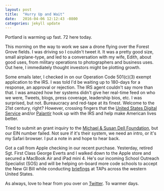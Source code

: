 ```yaml
---
layout: post
title:  "Hurry Up and Wait"
date:   2016-04-06 12:12:43 -0800
categories: jekyll update
---
```


Portland is warming up fast. 72 here today.

This morning on the way to work we saw a drone flying over the Forest Grove fields. I was driving so I couldn't tweet it. It was a pretty good size, small airplane-type, and led to a conversation with my wife, Edith, about good uses, from military operations to photographers and business uses. Out here, I immediately thought investors might be plotting growth.

Some emails later, I checked in on our Operation Code 501(c)(3) exempt application to the IRS. I was told I'd be waiting up to 180-days for a response, an approval or rejection. The IRS agent couldn't say more than that. I was amazed how her systems didn't give her real-time feed on who we were, Tweets, blogs, press coverage, leadership bios, etc. I was surprised, but not. Bureaucracy and red-tape at its finest. Welcome to the 21st century, right? However, crossing fingers that the [United States Digital Service](https://www.whitehouse.gov/digital/united-states-digital-service) and/or [Palantir](https://www.palantir.com/) hook up with the IRS and help make American lives better.

Tried to submit an grant inquiry to the [Michael & Susan Dell Foundation](https://www.msdf.org/), but our EIN number failed. Not sure if it's their system, we need an intro, or it's my Safari browser. I put a note in and hope to hear back.

Got a call from Apple checking in our recent purchase. Yesterday, retired Sgt. First Class George Everts and I walked down to the Apple store and secured a MacBook Air and iPad mini 4. He's our incoming School Outreach Specialist (SOS) and will be helping on-board more code schools to accept the New GI Bill while conducting [briefings](https://github.com/OperationCode/tap-deck) at TAPs across the western United States.

As always, love to hear from you over on [Twitter](http://twitter.com/davidcmolina). To warmer days.
